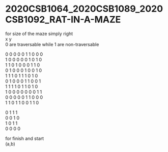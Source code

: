 # 2020CSB1064_2020CSB1089_2020CSB1092_RAT-IN-A-MAZE<br />

for size of the maze simply right <br/>
x y<br/>
0 are traversable while 1 are non-traversable<br/>

0 0 0 0 0 1 1 0 0 0<br/>
1 0 0 0 0 0 1 0 1 0<br/>
1 1 0 1 0 0 0 1 1 0<br/>
0 1 0 0 0 1 0 0 1 0<br/>
1 1 1 0 1 1 1 0 1 0<br/>
0 1 0 0 0 1 1 0 0 1<br/>
1 1 1 1 0 1 1 0 1 0<br/>
1 0 0 0 0 0 0 0 1 1<br/>
0 0 0 0 0 1 1 0 0 0<br/>
1 1 0 1 1 0 0 1 1 0<br/>

0 1 1 1<br/>
0 0 1 0<br/>
1 0 1 1<br/>
0 0 0 0<br/>

for finish and start<br/>
(a,b)
